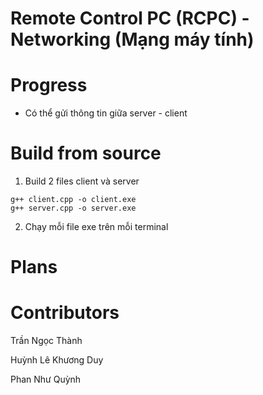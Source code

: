 # Remote Control PC (RCPC) - Networking (Mạng máy tính) 

# Progress  
- Có thể gửi thông tin giữa server - client 

# Build from source 

1. Build 2 files client và server
``` 
g++ client.cpp -o client.exe 
g++ server.cpp -o server.exe    

```  

2. Chạy mỗi file exe trên mỗi terminal

# Plans 

# Contributors  

Trần Ngọc Thành  

Huỳnh Lê Khương Duy  

Phan Như Quỳnh 


